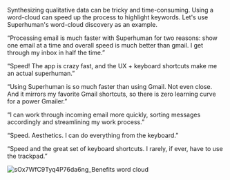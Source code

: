 Synthesizing qualitative data can be tricky and time-consuming. Using a word-cloud can speed up the process to highlight keywords. Let's use Superhuman's word-cloud discovery as an example.

“Processing email is much faster with Superhuman for two reasons: show one email at a time and overall speed is much better than gmail. I get through my inbox in half the time.”

“Speed! The app is crazy fast, and the UX + keyboard shortcuts make me an actual superhuman.”

“Using Superhuman is so much faster than using Gmail. Not even close. And it mirrors my favorite Gmail shortcuts, so there is zero learning curve for a power Gmailer.”

“I can work through incoming email more quickly, sorting messages accordingly and streamlining my work process.”

“Speed. Aesthetics. I can do everything from the keyboard.”

“Speed and the great set of keyboard shortcuts. I rarely, if ever, have to use the trackpad.”

![sOx7WfC9Tyq4P76da6ng_Benefits word cloud](https://github.com/erascon7/TIL/assets/39039416/a97084a2-c1bc-4d60-8b1c-601270005e83)
